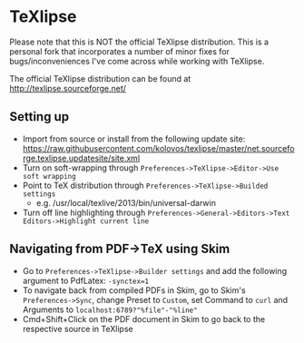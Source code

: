 # TeXlipse

Please note that this is NOT the official TeXlipse distribution. This is a personal fork that incorporates a number of minor fixes for bugs/inconveniences I've come across while working with TeXlipse.

The official TeXlipse distribution can be found at http://texlipse.sourceforge.net/

## Setting up

 * Import from source or install from the following update site: https://raw.githubusercontent.com/kolovos/texlipse/master/net.sourceforge.texlipse.updatesite/site.xml
 * Turn on soft-wrapping through `Preferences->TeXlipse->Editor->Use soft wrapping`
 * Point to TeX distribution through `Preferences->TeXlipse->Builded settings`
   * e.g. /usr/local/texlive/2013/bin/universal-darwin
 * Turn off line highlighting through `Preferences->General->Editors->Text Editors->Highlight current line`

## Navigating from PDF->TeX using Skim

 * Go to `Preferences->TeXlipse->Builder settings` and add the following argument to PdfLatex: `-synctex=1`
 * To navigate back from compiled PDFs in Skim, go to Skim's `Preferences->Sync`, change Preset to `Custom`, set Command to `curl` and Arguments to `localhost:6789?"%file"-"%line"`
 * Cmd+Shift+Click on the PDF document in Skim to go back to the respective source in TeXlipse
